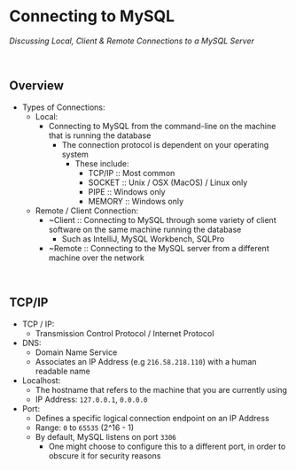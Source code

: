 # Connecting to MySQL
*Discussing Local, Client & Remote Connections to a MySQL Server*

<br>

## Overview
* Types of Connections:
    * Local:
        * Connecting to MySQL from the command-line on the machine that is running the database
            * The connection protocol is dependent on your operating system
                * These include:
                    - TCP/IP :: Most common
                    - SOCKET :: Unix / OSX (MacOS) / Linux only
                    - PIPE :: Windows only
                    - MEMORY :: Windows only
    * Remote / Client Connection:
        * ~Client :: Connecting to MySQL through some variety of client software on the same machine running the database
            * Such as IntelliJ, MySQL Workbench, SQLPro
        * ~Remote :: Connecting to the MySQL server from a different machine over the network 

<br>

## TCP/IP
* TCP / IP:
    * Transmission Control Protocol / Internet Protocol
* DNS:
    * Domain Name Service
    * Associates an IP Address (e.g `216.58.218.110`) with a human readable name
* Localhost:
    * The hostname that refers to the machine that you are currently using
    * IP Address: `127.0.0.1`, `0.0.0.0`
* Port:
    * Defines a specific logical connection endpoint on an IP Address
    * Range: `0` to `65535` (2^16 - 1)
    * By default, MySQL listens on port `3306`
        * One might choose to configure this to a different port, in order to obscure it for security reasons